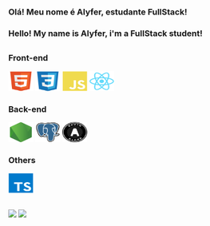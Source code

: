 ### Olá! Meu nome é Alyfer, estudante FullStack!
### Hello! My name is Alyfer, i'm a FullStack student!

##

<div>
  <h3>Front-end</h3>
    <img style='width:50px; height: 40px;' src='https://raw.githubusercontent.com/devicons/devicon/master/icons/html5/html5-original.svg'>
    <img style='width:50px; height: 40px;' src='https://raw.githubusercontent.com/devicons/devicon/master/icons/css3/css3-original.svg'>
    <img style='width:50px; height: 40px;' src='https://raw.githubusercontent.com/devicons/devicon/master/icons/javascript/javascript-plain.svg'>
    <img style='width:50px; height: 40px;' src='https://raw.githubusercontent.com/devicons/devicon/master/icons/react/react-original.svg'> 
  <h3>Back-end</h3>
    <img style='width:50px; height: 40px;' src='https://raw.githubusercontent.com/devicons/devicon/master/icons/nodejs/nodejs-original.svg'>
    <img style='width:50px; height: 40px;' src='https://raw.githubusercontent.com/devicons/devicon/master/icons/postgresql/postgresql-original.svg'>
    <img style='width:50px; height: 40px;' src='https://raw.githubusercontent.com/devicons/devicon/master/icons/oauth/oauth-original.svg'> 
  <h3>Others</h3>
    <img style='width:50px; height: 40px;' src='https://raw.githubusercontent.com/devicons/devicon/master/icons/typescript/typescript-original.svg'>
</div>

##

<div> 
  <a href="https://www.instagram.com/alyfer.j/" target="_blank"><img src="https://img.shields.io/badge/-Instagram-%23E4405F?style=for-the-badge&logo=instagram&logoColor=white" target="_blank"></a>
  <a href="https://www.linkedin.com/in/alyfer-jacobsen-tagliaferro-9b88b8231/" target="_blank"><img src="https://img.shields.io/badge/-LinkedIn-%230077B5?style=for-the-badge&logo=linkedin&logoColor=white" target="_blank"></a> 
</div>
